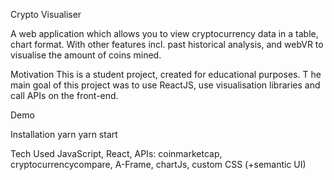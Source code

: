 Crypto Visualiser 

A web application which allows you to view cryptocurrency data in a table, chart format. With other features incl. past historical analysis, and webVR to visualise the amount of coins mined. 

Motivation
This is a student project, created for educational purposes. T
he main goal of this project was to use ReactJS, use visualisation libraries and call APIs on the front-end.

Demo



Installation
yarn 
yarn start 

Tech Used
JavaScript, React, APIs: coinmarketcap, cryptocurrencycompare, A-Frame, chartJs, custom CSS (+semantic UI)
